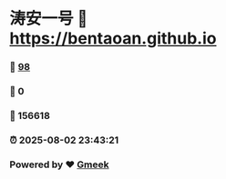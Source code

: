# 涛安一号 :link: https://bentaoan.github.io 
### :page_facing_up: [98](https://bentaoan.github.io/tag.html) 
### :speech_balloon: 0 
### :hibiscus: 156618 
### :alarm_clock: 2025-08-02 23:43:21 
### Powered by :heart: [Gmeek](https://github.com/Meekdai/Gmeek)
